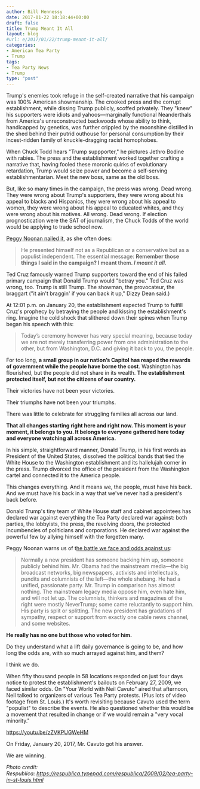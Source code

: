 ```yaml
---
author: Bill Hennessy
date: 2017-01-22 18:18:44+00:00
draft: false
title: Trump Meant It All
layout: blog
#url: e/2017/01/22/trump-meant-it-all/
categories:
- American Tea Party
- Trump
tags:
- Tea Party News
- Trump
type: "post"
---
```


Trump's enemies took refuge in the self-created narrative that his campaign was 100% American showmanship. The crooked press and the corrupt establishment, while dissing Trump publicly, scoffed privately. They "knew" his supporters were idiots and yahoos—marginally functional Neanderthals from America's unreconstructed backwoods whose ability to think, handicapped by genetics, was further crippled by the moonshine distilled in the shed behind their putrid outhouse for personal consumption by their incest-ridden family of knuckle-dragging racist homophobes.

When Chuck Todd hears "Trump suppporter," he pictures Jethro Bodine with rabies. The press and the establishment worked together crafting a narrative that, having fooled these moronic quirks of evolutionary retardation, Trump would seize power and become a self-serving establishmentarian. Meet the new boss, same as the old boss.

But, like so many times in the campaign, the press was wrong. Dead wrong. They were wrong about Trump's supporters, they were wrong about his appeal to blacks and Hispanics, they were wrong about his appeal to women, they were wrong about his appeal to educated whites, and they were wrong about his motives. All wrong. Dead wrong. If election prognostication were the SAT of journalism, the Chuck Todds of the world would be applying to trade school now.

[Peggy Noonan nailed it](https://www.wsj.com/articles/president-trump-declares-independence-1484956174), as she often does:



> He presented himself not as a Republican or a conservative but as a populist independent. The essential message: **Remember those things I said in the campaign? I meant them. _I meant it all._**



Ted Cruz famously warned Trump supporters toward the end of his failed primary campaign that Donald Trump would "betray you." Ted Cruz was wrong, too. Trump is still Trump. The showman, the provocateur, the braggart ("it ain't braggin' if you can back it up," Dizzy Dean said.)

At 12:01 p.m. on January 20, the establishment expected Trump to fulfill Cruz's prophecy by betraying the people and kissing the establishment's ring. Imagine the cold shock that slithered down their spines when Trump began his speech with this:



> Today’s ceremony however has very special meaning, because today we are not merely transferring power from one administration to the other, but from Washington, D.C. and giving it back to you, the people.

For too long, **a small group in our nation’s Capitol has reaped the rewards of government while the people have borne the cost**. Washington has flourished, but the people did not share in its wealth. **The establishment protected itself, but not the citizens of our country.**

Their victories have not been your victories.

Their triumphs have not been your triumphs.

There was little to celebrate for struggling families all across our land.

**That all changes starting right here and right now. This moment is your moment, it belongs to you. It belongs to everyone gathered here today and everyone watching all across America.**



In his simple, straightforward manner, Donald Trump, in his first words as President of the United States, dissolved the political bands that tied the White House to the Washington establishment and its hallelujah corner in the press. Trump divorced the office of the president from the Washington cartel and connected it to the America people.

This changes everything. And it means we, the people, must have his back. And we must have his back in a way that we've never had a president's back before.

Donald Trump's tiny team of White House staff and cabinet appointees has declared war against everything the Tea Party declared war against: both parties, the lobbyists, the press, the revolving doors, the protected incumbencies of politicians and corporations. He declared war against the powerful few by allying himself with the forgetten many.

Peggy Noonan warns us of t[he battle we face and odds against us](https://www.wsj.com/articles/president-trump-declares-independence-1484956174):



> Normally a new president has someone backing him up, someone publicly behind him. Mr. Obama had the mainstream media—the big broadcast networks, big newspapers, activists and intellectuals, pundits and columnists of the left—the whole shebang. He had a unified, passionate party. Mr. Trump in comparison has almost nothing. The mainstream legacy media oppose him, even hate him, and will not let up. The columnists, thinkers and magazines of the right were mostly NeverTrump; some came reluctantly to support him. His party is split or splitting. The new president has gradations of sympathy, respect or support from exactly one cable news channel, and some websites.

**He really has no one but those who voted for him.**

Do they understand what a lift daily governance is going to be, and how long the odds are, with so much arrayed against him, and them?



I think we do.

When fifty thousand people in 58 locations responded on just four days notice to protest the establishment's bailouts on February 27, 2009, we faced similar odds. On "Your World with Neil Cavuto" aired that afternoon, Neil talked to organizers of various Tea Party protests. (Plus lots of video footage from St. Louis.) It's worth revisiting because Cavuto used the term "populist" to describe the events. He also questioned whether this would be a movement that resulted in change or if we would remain a "very vocal minority."

https://youtu.be/zZVKPUGWeHM

On Friday, January 20, 2017, Mr. Cavuto got his answer.

We are winning.



_Photo credit: Respublica: https://respublica.typepad.com/respublica/2009/02/tea-party-in-st-louis.html_
